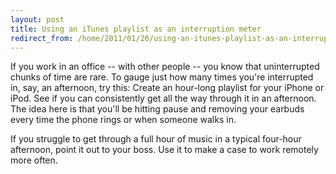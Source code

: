 ```yaml
---
layout: post
title: Using an iTunes playlist as an interruption meter
redirect_from: /home/2011/01/26/using-an-itunes-playlist-as-an-interruption-meter/index.html
---
```

<p>If you work in an office -- with other people -- you know that uninterrupted chunks of time are rare. To gauge just how many times you're interrupted in, say, an afternoon, try this:
Create an hour-long playlist for your iPhone or iPod. See if you can consistently get all the way through it in an afternoon. The idea here is that you'll be hitting pause and removing your earbuds every time the phone rings or when someone walks in.</p>
<p>If you struggle to get through a full hour of music in a typical four-hour afternoon, point it out to your boss. Use it to make a case to work remotely more often.</p>
